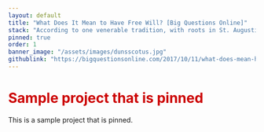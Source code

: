 ```yaml
---
layout: default
title: "What Does It Mean to Have Free Will? [Big Questions Online]"
stack: "According to one venerable tradition, with roots in St. Augustine, the mark of freedom..."
pinned: true
order: 1
banner_image: "/assets/images/dunsscotus.jpg"
githublink: "https://bigquestionsonline.com/2017/10/11/what-does-mean-have-free-will/"
---
```


<h1 style="color: #cc0000">Sample project that is pinned</h1> 

This is a sample project that is pinned.